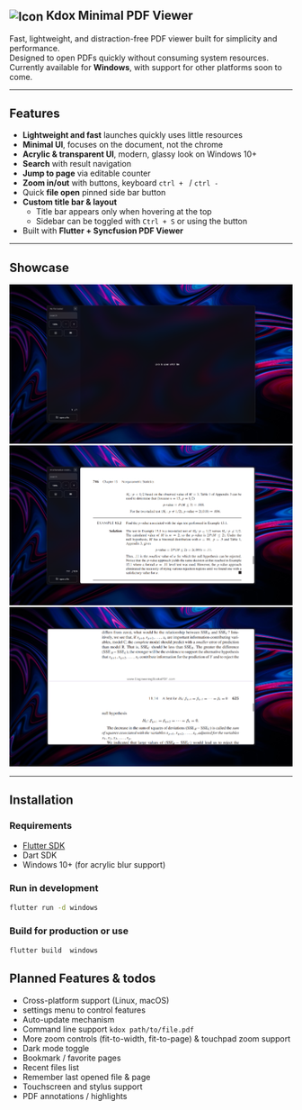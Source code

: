 ## <img alt="Icon" width="21" style="vertical-align: middle;" src="https://github.com/user-attachments/assets/be761579-a989-4750-8f17-be9d6bb4eb2c" /> Kdox Minimal PDF Viewer

Fast, lightweight, and distraction-free PDF viewer built for simplicity and performance.  
Designed to open PDFs quickly without consuming system resources.  
Currently available for **Windows**, with support for other platforms soon to come.

---

## Features

- **Lightweight and fast** launches quickly uses little resources
- **Minimal UI**, focuses on the document, not the chrome  
- **Acrylic & transparent UI**, modern, glassy look on Windows 10+  
- **Search** with result navigation  
- **Jump to page** via editable counter  
- **Zoom in/out** with buttons, keyboard `ctrl + ` / `ctrl -`  
- Quick **file open** pinned side bar button
- **Custom title bar & layout**  
  - Title bar appears only when hovering at the top  
  - Sidebar can be toggled with `Ctrl + S` or using the button  
- Built with **Flutter + Syncfusion PDF Viewer**

---

## Showcase
<img src="https://raw.githubusercontent.com/gravadox/Kdox_Library/main/screenshots/1.png"/>
<img src="https://raw.githubusercontent.com/gravadox/Kdox_Library/main/screenshots/2.png"/>
<img src="https://raw.githubusercontent.com/gravadox/Kdox_Library/main/screenshots/3.png"/>

---

## Installation

### Requirements

- [Flutter SDK](https://docs.flutter.dev/get-started/install)
- Dart SDK
- Windows 10+ (for acrylic blur support)

### Run in development

```bash
flutter run -d windows
```
### Build for production or use
```bash
flutter build  windows
```

## Planned Features & todos

- Cross-platform support (Linux, macOS)
- settings menu to control features
- Auto-update mechanism
- Command line support `kdox path/to/file.pdf`
- More zoom controls (fit-to-width, fit-to-page) & touchpad zoom support
- Dark mode toggle
- Bookmark / favorite pages
- Recent files list
- Remember last opened file & page
- Touchscreen and stylus support
- PDF annotations / highlights